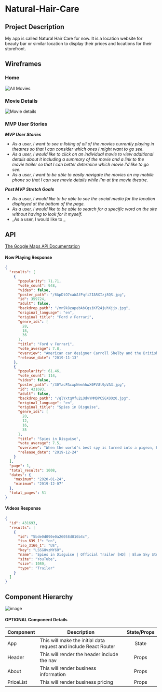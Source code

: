 # Natural-Hair-Care

## Project Description

My app is called Natural Hair Care for now. It is a location website for beauty bar or similar location to display their prices and locations for their storefront.

## Wireframes

### Home

![All Movies](https://i.ibb.co/p4XthNk/Screen-Shot-2022-01-19-at-12-59-59-PM.png)

### Movie Details

![Movie details](https://media.git.generalassemb.ly/user/17300/files/d5325e80-3a89-11ea-85f1-fc36e21f2f2d)

### MVP User Stories

_**MVP User Stories**_
- _As a user, I want to see a listing of all of the movies currently playing in theatres so that I can consider which ones I might want to go see._
- _As a user, I would like to click on an individual movie to view additional details about it including a summary of the movie and a link to the movie trailer so that I can better determine which movie I'd like to go see._
- _As a user, I want to be able to easily navigate the movies on my mobile phone so that I can see movie details while I'm at the movie theatre._

_**Post MVP Stretch Goals**_
- _As a user, I would like to be able to see the social media for the location displayed at the bottom of the page._
- _As a user, I would like to be able to search for a specific word on the site without having to look for it myself._
- _As a user, I would like to _

## API

[The Google Maps API Documentation](https://developers.google.com/maps/documentation/javascript/get-api-key)

#### Now Playing Response
```json
{
  "results": [
    {
      "popularity": 71.71,
      "vote_count": 948,
      "video": false,
      "poster_path": "/6ApDtO7xaWAfPqfi2IARXIzj8QS.jpg",
      "id": 359724,
      "adult": false,
      "backdrop_path": "/mn9k8zapebAbCqsiKf24juhXjjx.jpg",
      "original_language": "en",
      "original_title": "Ford v Ferrari",
      "genre_ids": [
        28,
        18,
        36
      ],
      "title": "Ford v Ferrari",
      "vote_average": 7.8,
      "overview": "American car designer Carroll Shelby and the British-born driver Ken Miles work together to battle corporate interference, the laws of physics, and their own personal demons to build a revolutionary race car for Ford Motor Company and take on the dominating race cars of Enzo Ferrari at the 24 Hours of Le Mans in France in 1966.",
      "release_date": "2019-11-13"
    },
    {
      "popularity": 61.46,
      "vote_count": 114,
      "video": false,
      "poster_path": "/30YacPAcxpNemhhwX0PVUl9pVA3.jpg",
      "id": 431693,
      "adult": false,
      "backdrop_path": "/qlYxtqVfu2LOdvYMMDPCSGX0Oz0.jpg",
      "original_language": "en",
      "original_title": "Spies in Disguise",
      "genre_ids": [
        28,
        12,
        16,
        35
      ],
      "title": "Spies in Disguise",
      "vote_average": 7.5,
      "overview": "When the world's best spy is turned into a pigeon, he must rely on his nerdy tech officer to save the world.",
      "release_date": "2019-12-24"
    }
  ],
  "page": 1,
  "total_results": 1008,
  "dates": {
    "maximum": "2020-01-24",
    "minimum": "2019-12-07"
  },
  "total_pages": 51
}
```

#### Videos Response
```json
{
  "id": 431693,
  "results": [
    {
      "id": "5bde0d090e0a26058d016b4c",
      "iso_639_1": "en",
      "iso_3166_1": "US",
      "key": "LSSGHvzMY60",
      "name": "Spies in Disguise | Official Trailer [HD] | Blue Sky Studios",
      "site": "YouTube",
      "size": 1080,
      "type": "Trailer"
    }
  ]
}
```

## Component Hierarchy

![image](https://i.ibb.co/6rm9LHT/Screen-Shot-2022-01-19-at-2-02-43-PM.png)

#### OPTIONAL Component Details
| Component | Description | State/Props
| --- | --- | :---: |
| App | This will make the initial data request and include React Router | State |
| Header | This will render the header include the nav | Props |
| About | This will render business information | Props |
| PriceList | This will render business pricing | Props |
